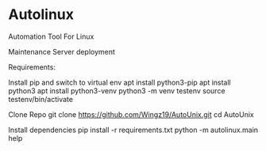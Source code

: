 # Autolinux
Automation Tool For Linux

Maintenance
Server deployment

Requirements:

Install pip and switch to virtual env
apt install python3-pip
apt install python3
apt install python3-venv
python3 -m venv testenv
source testenv/bin/activate

Clone Repo
git clone https://github.com/Wingz19/AutoUnix.git
cd AutoUnix

Install dependencies
pip install -r requirements.txt
python -m autolinux.main help
